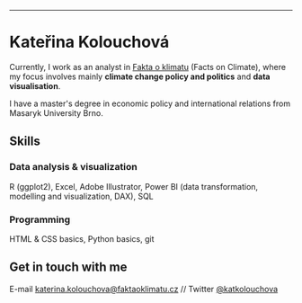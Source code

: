 ---
# Kateřina Kolouchová

Currently, I work as an analyst in [Fakta o klimatu](www.faktaoklimatu.cz) (Facts on Climate), where my focus involves mainly **climate change policy and politics** and **data visualisation**.

I have a master's degree in economic policy and international relations from Masaryk University Brno.

## Skills

### Data analysis & visualization

R (ggplot2), Excel, Adobe Illustrator, Power BI (data transformation, modelling and visualization, DAX), SQL

### Programming

HTML & CSS basics, Python basics, git

## Get in touch with me

E-mail katerina.kolouchova@faktaoklimatu.cz // Twitter [@katkolouchova](https://twitter.com/katkolouchova)
